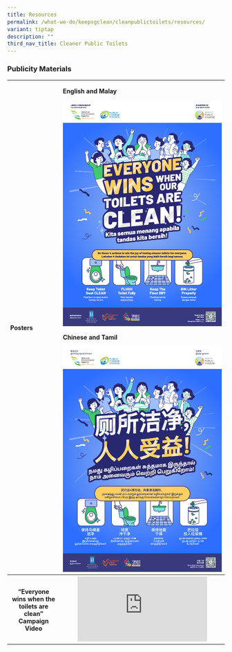 ```yaml
---
title: Resources
permalink: /what-we-do/keepsgclean/cleanpublictoilets/resources/
variant: tiptap
description: ""
third_nav_title: Cleaner Public Toilets
---
```

<h3>Publicity Materials</h3>
<table style="minWidth: 50px">
<colgroup>
<col>
<col>
</colgroup>
<tbody>
<tr>
<td rowspan="1" colspan="1">
<h4>Posters</h4>
</td>
<td rowspan="1" colspan="1">
<p><strong>English and Malay</strong>
</p><a class="isomer-image-wrapper" href="/images/01.png"><img style="width: 100%" height="auto" width="100%" alt="" src="/images/01.png"></a>
<p></p>
<p><strong>Chinese and Tamil</strong>
</p>
<p></p><a class="isomer-image-wrapper" href="/images/02.png"><img style="width: 100%" height="auto" width="100%" alt="" src="/images/02.png"></a>
</td>
</tr>
<tr>
<th rowspan="1" colspan="1">
<h4>“Everyone wins when the toilets are clean”<br>Campaign Video</h4>
</th>
<th rowspan="1" colspan="1">
<div class="iframe-wrapper">
<iframe allowfullscreen="true" frameborder="0" src="https://www.youtube.com/embed/Nzsm_xo7rgI?si=GsiEwxenCCqLaxdd"></iframe>
</div>
</th>
</tr>
</tbody>
</table>
<p></p>